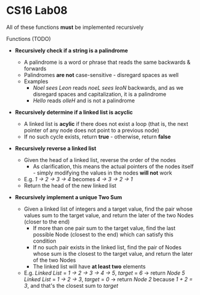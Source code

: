 # CS16 Lab08

All of these functions **must** be implemented recursively 

Functions (TODO)

- **Recursively check if a string is a palindrome**
  - A palindrome is a word or phrase that reads the same backwards & forwards 
  - Palindromes **are not** case-sensitive - disregard spaces as well
  - Examples
    - *Noel sees Leon* reads *noeL sees leoN* backwards, and as we disregard spaces and capitalization, it is a palindrome
    - *Hello* reads *olleH* and is not a palindrome
  
- **Recursively determine if a linked list is acyclic**
  - A linked list is **acylic** if there does not exist a loop (that is, the next pointer of any node does not point to a previous node)
  - If no such cycle exists, return **true** - otherwise, return **false**
  
- **Recursively reverse a linked list**
  - Given the head of a linked list, reverse the order of the nodes
    - As clarification, this means the actual pointers of the nodes itself - simply modifying the values in the nodes **will not** work
  - E.g. *1 -> 2 -> 3 -> 4* becomes *4 -> 3 -> 2 -> 1* 
  - Return the head of the new linked list

- **Recursively implement a unique Two Sum**
  - Given a linked list of integers and a target value, find the pair whose values sum to the target value, and return the later of the two Nodes (closer to the end)
    - If more than one pair sum to the target value, find the last possible Node (closest to the end) which can satisfy this condition
    - If no such pair exists in the linked list, find the pair of Nodes whose sum is the closest to the target value, and return the later of the two Nodes
    - The linked list will have **at least two** elements
  - E.g. *Linked List* = *1 -> 2 -> 3 -> 4 -> 5*, *target* = *6* &rarr; return *Node 5* 
         *Linked List* = *1 -> 2 -> 3*, *target* = *0*  &rarr; return *Node 2* because *1 + 2 = 3*, and that's the closest sum to *target*
